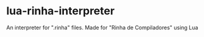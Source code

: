 # lua-rinha-interpreter

An interpreter for ".rinha" files. Made for "Rinha de Compiladores" using Lua
